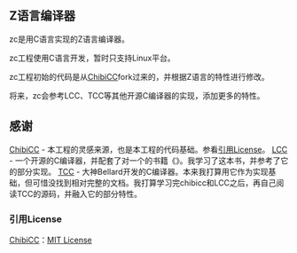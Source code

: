 ## Z语言编译器

zc是用C语言实现的Z语言编译器。 

zc工程使用C语言开发，暂时只支持Linux平台。

zc工程初始的代码是从[ChibiCC](https://github.com/rui314/chibicc)fork过来的，并根据Z语言的特性进行修改。

将来，zc会参考LCC、TCC等其他开源C编译器的实现，添加更多的特性。


## 感谢

[ChibiCC](https://github.com/rui314/chibicc) - 本工程的灵感来源，也是本工程的代码基础。参看[引用License](#引用License)。
[LCC](https://github.com/drh/lcc) - 一个开源的C编译器，并配套了对一个的书籍《》。我学习了这本书，并参考了它的部分实现。
[TCC](https://www.bellard.org/tcc) - 大神Bellard开发的C编译器。本来我打算用它作为实现基础，但可惜没找到相对完整的文档。我打算学习完chibicc和LCC之后，再自己阅读TCC的源码，并融入它的部分特性。


### 引用License

[ChibiCC](https://github.com/rui314/chibicc)：[MIT License](LICENSE.chibicc)